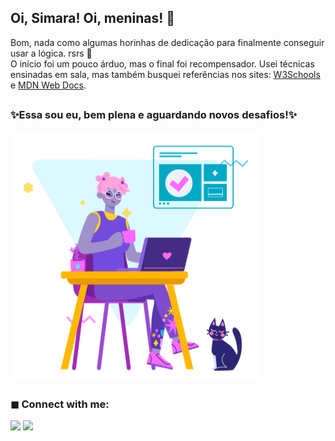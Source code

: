 ## Oi, Simara! Oi, meninas! 💜
Bom, nada como algumas horinhas de dedicação para finalmente conseguir usar a lógica. rsrs 🤯 </br>
O início foi um pouco árduo, mas o final foi recompensador. Usei técnicas ensinadas em sala, mas também busquei referências nos sites: <a href="https://www.w3schools.com/" 
target="_blank">W3Schools</a> e <a href="https://developer.mozilla.org/pt-BR/" target="_blank">MDN Web Docs</a>.
##

### ✨Essa sou eu, bem plena e aguardando novos desafios!✨
<img src="img1.png" alt="typescript" width="400" height="400"/>

### ◼ Connect with me:
 <div>
  <a href="https://www.linkedin.com/in/dannyeli-silva-47152115b/" target="_blank"><img src="https://img.shields.io/badge/-LinkedIn-%230077B5?style=for-the-badge&logo=linkedin&logoColor=white" target="_blank"></a>
  <a href="https://www.instagram.com/dannyelic/?hl=pt-br" target="_blank"><img src="https://img.shields.io/badge/-Instagram-%23E4405F?style=for-the-badge&logo=instagram&logoColor=white" target="_blank"></a>
</div>
